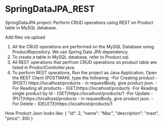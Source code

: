 # SpringDataJPA_REST
SpringDataJPA project: Perform CRUD operations using REST on Product table in MySQL database.


Add files via upload
1. All the CRUD operations are performed on the MySQL Database using ProductRepository. We use Spring Data JPA dependency.
2. To create a table in MySQL database, refer to Product.sql.
3. All REST operations that perfrom CRUD operations on product table are listed in ProductController.java.
3. To perform REST operations, Run the project as Java Application, Open the REST Client (POSTMAN), type the following:
-For Creating product - (POST) https://localhost/products - in requestBody, give product json.
-For Reading all products - (GET)https://localhost/products 
-For Reading single product by Id - (GET)https://localhost/products/1
-For Update - (PUT)https://localhost/products - in requestBody, give product json.
-For Delete - (DELETE)https://localhost/products/1

How Product Json looks like: 
{
"id": 2,
"name": "Mac",
"description": "mast",
"price": 300
}
